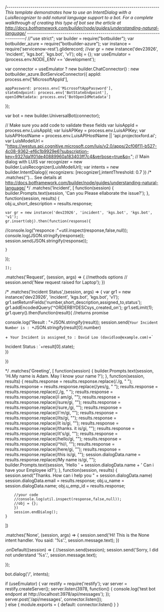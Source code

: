 /*-----------------------------------------------------------------------------
This template demonstrates how to use an IntentDialog with a LuisRecognizer to add 
natural language support to a bot. 
For a complete walkthrough of creating this type of bot see the article at
http://docs.botframework.com/builder/node/guides/understanding-natural-language/
-----------------------------------------------------------------------------*/
//"use strict";
var builder = require("botbuilder"); 
var botbuilder_azure = require("botbuilder-azure");
 var instance = require('servicenow-rest').gliderecord;
 //var gr = new instance('dev23926', 'incident', 'kgs.bot', 'kgs.bot', 'v1');
 obj = {}; 
var useEmulator = (process.env.NODE_ENV == 'development'); 

var connector = useEmulator ? new builder.ChatConnector() : new botbuilder_azure.BotServiceConnector({
     appId: process.env['MicrosoftAppId'],

    appPassword: process.env['MicrosoftAppPassword'],
    stateEndpoint: process.env['BotStateEndpoint'],
    openIdMetadata: process.env['BotOpenIdMetadata']
});

var bot = new builder.UniversalBot(connector);

// Make sure you add code to validate these fields
var luisAppId = process.env.LuisAppId;
var luisAPIKey = process.env.LuisAPIKey;
var luisAPIHostName = process.env.LuisAPIHostName || 'api.projectoxford.ai';
var LuisModelUrl  = "https://westus.api.cognitive.microsoft.com/luis/v2.0/apps/2cf06f11-b527-4c08-9362-ef6c1b9929e6?subscription-key=9327da1f01de40889960a183403ff7c4&verbose=true&q=";
// Main dialog with LUIS
var recognizer = new builder.LuisRecognizer(LuisModelUrl);
var intents = new builder.IntentDialog({ recognizers: [recognizer],intentThreshold: 0.7 })
/*
.matches('<yourIntent>')... See details at http://docs.botframework.com/builder/node/guides/understanding-natural-language/
*/
.matches('Incident', [
    function(session) {
        builder.Prompts.text(session, 'Can you Please ellaborate the issue?');
    },
    function(session, results) {  
    obj.u_short_description = results.response;


    var gr = new instance('dev23926', 'incident', 'kgs.bot', 'kgs.bot', 'v1');
    gr.insert(obj).then(function(response){ 

//console.log("responce :"+util.inspect(response,false,null));
console.log(JSON.stringify(response));
session.send(JSON.stringify(response));

    }

}); 

    ]);

    
    

.matches('Request', (session, args) => {
    //methods options 
   // session.send('New request raised for Laptop');
})

/*
.matches('Incident Status',(session, args) => {
 var gr1 = new instance('dev23926', 'incident', 'kgs.bot', 'kgs.bot', 'v1');
gr1.setReturnFields('number,short_description,assigned_to,status');
gr1.addEncodedQuery('^ORDERBYDESCsys_created_on');
gr1.setLimit(1);
gr1.query().then(function(result){ //returns promise 

console.log("Result : "+JSON.stringify(result));
session.send(`Your Incident Number is : `+JSON.stringify(result[0].number)


+` Your Incident is assigned_to : David Loo (davidloo@example.com)`+`

Incident Status : `+result[0].state);   
})    
  
})

*/
.matches('Greeting', [
    function(session) {
        builder.Prompts.text(session, 'Hi.My name is Adam. May I know your name ?');
    },
    function(session, results) {
        results.response = results.response.replace(/\./g, " ");
         results.response = results.response.replace(/yes/g, " ");
         results.response = results.response.replace(/\,/g, " ");
        results.response = results.response.replace(/i am/gi, "");
        results.response = results.response.replace(/sure/gi, "");
        results.response = results.response.replace(/sure,/gi, "");
        results.response = results.response.replace(/i'm/gi, "");
         results.response = results.response.replace(/its/gi, "");
         results.response = results.response.replace(/it is/gi, "");
         results.response = results.response.replace(/thanks. it is/gi, "");
          results.response = results.response.replace(/it's/gi, "");
           results.response = results.response.replace(/hello/gi, "");
            results.response = results.response.replace(/^hi/i, "");
             results.response = results.response.replace(/here/gi, "");
              results.response = results.response.replace(/this is/gi, "");
        session.dialogData.name = results.response.replace(/My name is/gi, "");        
        builder.Prompts.text(session, 'Hello ' + session.dialogData.name + ' Can i have your Employee id?');
    },
    function(session, results) {
        session.send("Thanks. How can i help you " + session.dialogData.name)
        session.dialogData.email = results.response;
        obj.u_name =  session.dialogData.name;
        obj.u_emp_id = results.response;
        
        //your code 
        //console.log(util.inspect(response,false,null)); 
        //obj = {};
        })
        session.endDialog();       
    }

])

.matches('None', (session, args) => {
    session.send('Hi! This is the None intent handler. You said: \'%s\'.', session.message.text);
})

.onDefault((session) => {
    //session.send(session);
    session.send('Sorry, I did not understand \'%s\'.', session.message.text); 
    
});





bot.dialog('/', intents);    


if (useEmulator) {
    var restify = require('restify');
    var server = restify.createServer();
    server.listen(3978, function() {
        console.log('test bot endpont at http://localhost:3978/api/messages');
    });
    server.post('/api/messages', connector.listen());    
} else {
    module.exports = { default: connector.listen() }
} 


